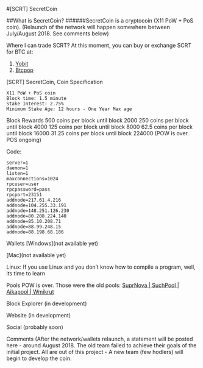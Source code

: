 #[SCRT] SecretCoin

##What is SecretCoin?
######SecretCoin is a cryptocoin (X11 PoW + PoS coin). 
(Relaunch of the network will happen somewhere between July/August 2018. See comments below)

Where I can trade SCRT?
At this moment, you can buy or exchange SCRT for BTC at:

1. [Yobit](https://yobit.net/en/trade/SCRT/BTC#7D) 
2. [Btcpop](https://btcpop.co/Exchange/SCRT)

[SCRT] SecretCoin, Coin Specification
```
X11 PoW + PoS coin
Block time: 1.5 minute
Stake Interest: 2.75%
Minimum Stake Age: 12 hours - One Year Max age
```

Block Rewards
500 coins per block until block 2000
250 coins per block until block 4000
125 coins per block until block 8000
62.5 coins per block until block 16000
31.25 coins per block until block 224000
(POW is over. POS ongoing)

Code:
```
server=1
daemon=1
listen=1
maxconnections=1024
rpcuser=user
rpcpassword=pass
rpcport=23151
addnode=217.61.4.216
addnode=104.255.33.191
addnode=148.251.126.230
addnode=80.208.224.140
addnode=85.10.208.71
addnode=88.99.248.15
addnode=88.198.68.186
```

Wallets
[Windows](not available yet)

[Mac](not available yet)

Linux: If you use Linux and you don’t know how to compile a program, well, its time to learn

Pools
POW is over. Those were the old pools:
[SuprNova | ](https://scrt.suprnova.cc/)
[SuchPool | ](https://www.suchpool.pw/scrt/)
[Aikapool | ](https://aikapool.com/scrt/)
[Wmikrut](http://wmikrut.com/)

Block Explorer
(in development)

Website
(in development)

Social
(probably soon)

Comments
(After the network/wallets relaunch, a statement will be posted here - around August 2018.
The old team failed to achieve their goals of the initial project. 
All are out of this project - A new team (few hodlers) will begin to develop the coin. 
